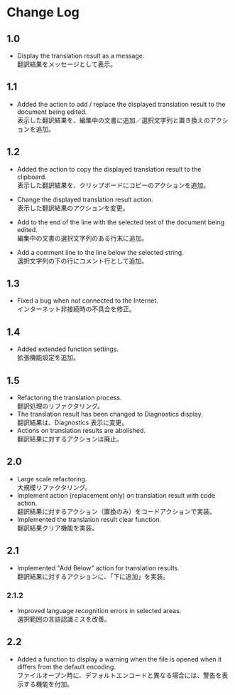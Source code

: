 # Change Log

## 1.0

- Display the translation result as a message.  
翻訳結果をメッセージとして表示。

## 1.1

- Added the action to add / replace the displayed translation result to the document being edited.  
表示した翻訳結果を、編集中の文書に追加／選択文字列と置き換えのアクションを追加。

## 1.2

- Added the action to copy the displayed translation result to the clipboard.  
表示した翻訳結果を、クリップボードにコピーのアクションを追加。

- Change the displayed translation result action.  
表示した翻訳結果のアクションを変更。
- Add to the end of the line with the selected text of the document being edited.  
編集中の文書の選択文字列のある行末に追加。
- Add a comment line to the line below the selected string.  
選択文字列の下の行にコメント行として追加。

## 1.3

- Fixed a bug when not connected to the Internet.  
インターネット非接続時の不具合を修正。

## 1.4

- Added extended function settings.  
拡張機能設定を追加。

## 1.5

- Refactoring the translation process.  
翻訳処理のリファクタリング。
- The translation result has been changed to Diagnostics display.  
翻訳結果は、Diagnostics 表示に変更。
- Actions on translation results are abolished.  
翻訳結果に対するアクションは廃止。

## 2.0

- Large scale refactoring.  
大規模リファクタリング。
- Implement action (replacement only) on translation result with code action.  
翻訳結果に対するアクション（置換のみ）をコードアクションで実装。
- Implemented the translation result clear function.  
翻訳結果クリア機能を実装。

## 2.1

- Implemented "Add Below" action for translation results.  
翻訳結果に対するアクションに、「下に追加」を実装。

### 2.1.2

- Improved language recognition errors in selected areas.  
選択範囲の言語認識ミスを改善。

## 2.2

- Added a function to display a warning when the file is opened when it differs from the default encoding.  
ファイルオープン時に、デフォルトエンコードと異なる場合には、警告を表示する機能を付加。

